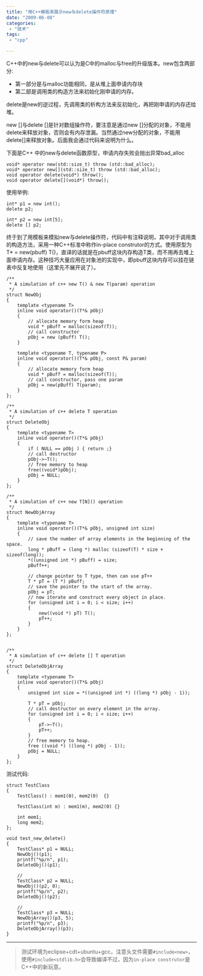 ```yaml
---
title: "用C++模板来展示new与delete操作符原理"
date: "2009-06-08"
categories:
 - "技术"
tags:
 - "cpp"

---
```


C++中的new与delete可以认为是C中的malloc与free的升级版本。new包含两部分:

 * 第一部分是与malloc功能相同，是从堆上面申请内存块
 * 第二部是调用类的构造方法来初始化刚申请的内存。

delete是new的逆过程，先调用类的析构方法来反初始化，再把刚申请的内存还给堆。

new []与delete []是针对数组操作符，要注意是通过new []分配的对象，不能用delete来释放对象，否则会有内存泄漏。当然通过new分配的对象，不能用delete[]来释放对象。后面我会通过代码来说明为什么。

下面是C++ 中的new与delete函数原型，申请内存失败会抛出异常bad_alloc

```
void* operator new(std::size_t) throw (std::bad_alloc);
void* operator new[](std::size_t) throw (std::bad_alloc);
void operator delete(void*) throw();
void operator delete[](void*) throw();
```

使用举例:
```
int* p1 = new int();
delete p2;

int* p2 = new int[5];
delete [] p2;
```

终于到了用模板来模拟new与delete操作符，代码中有注释说明，其中对于调用类的构造方法，采用一种C++标准中称作in-place construtor的方式。使用原型为T* = new(pbuff) T()，直译的话就是在pbuff这块内存构造T类，而不用再去堆上面申请内存。这种技巧大量应用在对象池的实现中，即pbuff这块内存可以挂在链表中反复地使用（这里先不展开说了）。

```
/**
 * A simulation of c++ new T() & new T(param) operation
 */  
struct NewObj
{
    template <typename T>
    inline void operator()(T*& pObj)
    {
        // allocate memory form heap
        void * pBuff = malloc(sizeof(T));
        // call constructor
        pObj = new (pBuff) T();
    }

    template <typename T, typename P>
    inline void operator()(T*& pObj, const P& param)
    {
        // allocate memory form heap
        void * pBuff = malloc(sizeof(T));
        // call constructor, pass one param
        pObj = new(pBuff) T(param);
    }
};  

/**
 * A simulation of c++ delete T operation
 */  
struct DeleteObj  
{  
    template <typename T>  
    inline void operator()(T*& pObj)  
    {  
        if ( NULL == pObj ) { return ;}  
        // call destructor  
        pObj->~T();  
        // free memory to heap  
        free((void*)pObj);  
        pObj = NULL;  
    }  
};  

/**
 * A simulation of c++ new T[N]() operation
 */  
struct NewObjArray  
{  
    template <typename T>  
    inline void operator()(T*& pObj, unsigned int size)  
    {  
        // save the number of array elements in the beginning of the space.  
        long * pBuff = (long *) malloc (sizeof(T) * size + sizeof(long));  
        *((unsigned int *) pBuff) = size;  
        pBuff++;  

        // change pointer to T type, then can use pT++  
        T * pT = (T *) pBuff;  
        // save the pointer to the start of the array.  
        pObj = pT;  
        // now iterate and construct every object in place.  
        for (unsigned int i = 0; i < size; i++)  
        {  
            new((void *) pT) T();  
            pT++;  
        }  
    }  
};  


/**
 * A simulation of c++ delete [] T operation
 */  
struct DeleteObjArray  
{  
    template <typename T>  
    inline void operator()(T*& pObj)  
    {  
        unsigned int size = *((unsigned int *) ((long *) pObj - 1));  

        T * pT = pObj;  
        // call destructor on every element in the array.  
        for (unsigned int i = 0; i < size; i++)  
        {  
            pT->~T();  
            pT++;  
        }  
        // free memory to heap.  
        free ((void *) ((long *) pObj - 1));  
        pObj = NULL;  
    }  
};  
```

测试代码:
```
struct TestClass  
{  
    TestClass() : mem1(0), mem2(0)  {}  

    TestClass(int m) : mem1(m), mem2(0) {}  

    int mem1;  
    long mem2;  
};  

void test_new_delete()  
{  
    TestClass* p1 = NULL;  
    NewObj()(p1);  
    printf("%p/n", p1);  
    DeleteObj()(p1);  

    //  
    TestClass* p2 = NULL;  
    NewObj()(p2, 0);  
    printf("%p/n", p2);  
    DeleteObj()(p2);  

    //  
    TestClass* p3 = NULL;  
    NewObjArray()(p3, 5);  
    printf("%p/n", p3);  
    DeleteObjArray()(p3);  
}  
```

 ---------------------------------------
 >测试环境为eclipse+cdt+ubuntu+gcc，注意头文件需要`#include<new>`，使用`#include<stdlib.h>`会导致编译不过，因为`in-place construtor`是C++中的新玩意。
